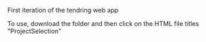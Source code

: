 First iteration of the tendring web app

To use, download the folder and then click on the HTML file titles "ProjectSelection"
